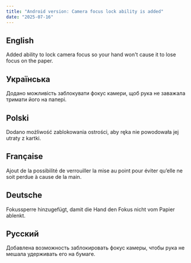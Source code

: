 ```yaml
---
title: "Android version: Camera focus lock ability is added"
date: "2025-07-16"
---
```


## English

Added ability to lock camera focus so your hand won't cause it to lose focus on the paper.

## Українська

Додано можливість заблокувати фокус камери, щоб рука не заважала тримати його на папері.

## Polski

Dodano możliwość zablokowania ostrości, aby ręka nie powodowała jej utraty z kartki.

## Française

Ajout de la possibilité de verrouiller la mise au point pour éviter qu’elle ne soit perdue à cause de la main.

## Deutsche

Fokussperre hinzugefügt, damit die Hand den Fokus nicht vom Papier ablenkt.

## Русский

Добавлена возможность заблокировать фокус камеры, чтобы рука не мешала удерживать его на бумаге.
